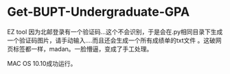 # Get-BUPT-Undergraduate-GPA
EZ tool
因为北邮登录有一个验证码...这个不会识别，于是会在.py相同目录下生成一个验证码图片，请手动输入....而且还会生成一个所有成绩单的txt文件
。这破网页标签都一样，madan。一脸懵逼，变成了手工处理。

MAC OS 10.10成功运行。
